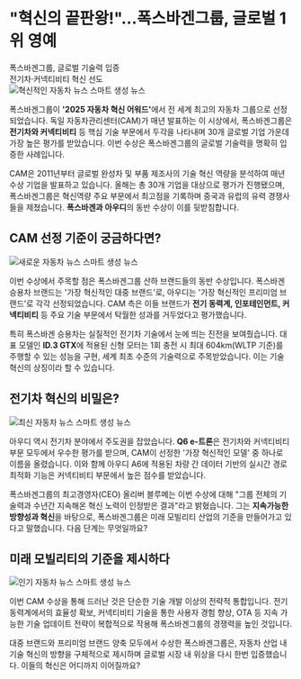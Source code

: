 <h1>"혁신의 끝판왕!"…폭스바겐그룹, 글로벌 1위 영예</h1>

<div class='vertical-bar-text'>폭스바겐그룹, 글로벌 기술력 입증<br>전기차·커넥티비티 혁신 선도</div><img src="IMG_URL_1" alt="혁신적인 자동차 뉴스 스마트 생성 뉴스"/><p>폭스바겐그룹이 <strong>'2025 자동차 혁신 어워드'</strong>에서 전 세계 최고의 자동차 그룹으로 선정되었습니다. 독일 자동차관리센터(CAM)가 매년 발표하는 이 시상에서, 폭스바겐그룹은 <strong>전기차와 커넥티비티</strong> 등 핵심 기술 부문에서 두각을 나타내며 30개 글로벌 기업 가운데 가장 높은 평가를 받았습니다. 이번 수상은 폭스바겐그룹의 글로벌 기술력을 명확히 입증한 사례입니다.</p><p>CAM은 2011년부터 글로벌 완성차 및 부품 제조사의 기술 혁신 역량을 분석하여 매년 수상 기업을 발표하고 있습니다. 올해는 총 30개 기업을 대상으로 평가가 진행됐으며, 폭스바겐그룹은 혁신역량 주요 부문에서 최고점을 기록하며 중국과 유럽의 유력 경쟁사들을 제쳤습니다. <strong>폭스바겐과 아우디</strong>의 동반 수상이 이를 뒷받침합니다.</p><h2>CAM 선정 기준이 궁금하다면?</h2><img src="IMG_URL_2" alt="새로운 자동차 뉴스 스마트 생성 뉴스"/><p>이번 수상에서 주목할 점은 폭스바겐그룹 산하 브랜드들의 동반 수상입니다. 폭스바겐 승용차 브랜드는 '가장 혁신적인 대중 브랜드'로, 아우디는 '가장 혁신적인 프리미엄 브랜드'로 각각 선정되었습니다. CAM 측은 이들 브랜드가 <strong>전기 동력계, 인포테인먼트, 커넥티비티</strong> 등 주요 기술 부문에서 탁월한 성과를 거두었다고 평가했습니다.</p><p>특히 폭스바겐 승용차는 실질적인 전기차 기술에서 눈에 띄는 진전을 보여줬습니다. 대표 모델인 <strong>ID.3 GTX</strong>에 적용된 신형 모터는 1회 충전 시 최대 604km(WLTP 기준)를 주행할 수 있는 성능을 구현, 세계 최초 수준의 기술력으로 주목받았습니다. 이는 기술 혁신의 상징이라 할 수 있습니다.</p><h2>전기차 혁신의 비밀은?</h2><img src="IMG_URL_3" alt="최신 자동차 뉴스 스마트 생성 뉴스"/><p>아우디 역시 전기차 분야에서 주도권을 잡았습니다. <strong>Q6 e-트론</strong>은 전기차와 커넥티비티 부문 모두에서 우수한 평가를 받으며, CAM이 선정한 '가장 혁신적인 모델' 중 하나로 이름을 올렸습니다. 이와 함께 아우디 A6에 적용된 차량 간 데이터 기반의 실시간 경로 최적화 기능은 커넥티비티 부문에서 높은 점수를 받았습니다.</p><p>폭스바겐그룹의 최고경영자(CEO) 올리버 블루메는 이번 수상에 대해 "그룹 전체의 기술력과 수년간 지속해온 혁신 노력이 인정받은 결과"라고 밝혔습니다. 그는 <strong>지속가능한 방향성과 혁신</strong>을 바탕으로, 폭스바겐그룹은 미래 모빌리티 산업의 기준을 만들어가고 있다고 말했습니다. 다음 단계는 무엇일까요?</p><h2>미래 모빌리티의 기준을 제시하다</h2><img src="IMG_URL_4" alt="인기 자동차 뉴스 스마트 생성 뉴스"/><p>이번 CAM 수상을 통해 드러난 것은 단순한 기술 개발 이상의 전략적 통합입니다. 전기 동력계에서의 효율성 확보, 커넥티비티 기술을 통한 사용자 경험 향상, OTA 등 지속 가능한 기술 업데이트 전략이 복합적으로 작용해 폭스바겐그룹의 경쟁력을 높인 것입니다.</p><p>대중 브랜드와 프리미엄 브랜드 양축 모두에서 수상한 폭스바겐그룹은, 자동차 산업 내 기술 혁신의 방향을 구체적으로 제시하며 글로벌 시장 내 위상을 다시 한번 입증했습니다. 이들의 혁신은 어디까지 이어질까요?</p>
